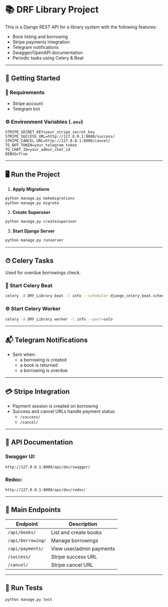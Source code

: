 # 📚 DRF Library Project

This is a Django REST API for a library system with the following features:

- Book listing and borrowing
- Stripe payments integration
- Telegram notifications
- Swagger/OpenAPI documentation
- Periodic tasks using Celery & Beat

---

## 🚀 Getting Started

### 🔧 Requirements

- Stripe account
- Telegram bot

### ⚙️ Environment Variables (`.env`)

```
STRIPE_SECRET_KEY=your_stripe_secret_key
STRIPE_SUCCESS_URL=http://127.0.0.1:8000/success/
STRIPE_CANCEL_URL=http://127.0.0.1:8000/cancel/
TG_BOT_TOKEN=your_telegram_token
TG_CHAT_ID=your_admin_chat_id
DEBUG=True
```

---

## 🖥️ Run the Project

1. **Apply Migrations**

```bash
python manage.py makemigrations
python manage.py migrate
```

2. **Create Superuser**

```bash
python manage.py createsuperuser
```

3. **Start Django Server**

```bash
python manage.py runserver
```

---

## ⏱ Celery Tasks

Used for overdue borrowings check.

### 🔁 Start Celery Beat

```bash
celery -A DRF_Library beat -l info --scheduler django_celery_beat.schedulers:DatabaseScheduler
```

### ⚙️ Start Celery Worker

```bash
celery -A DRF_Library worker -l info --pool=solo
```

---

## 📬 Telegram Notifications

- Sent when:
    - a borrowing is created
    - a book is returned
    - a borrowing is overdue

---

## 💳 Stripe Integration

- Payment session is created on borrowing
- Success and cancel URLs handle payment status:
    - `/success/`
    - `/cancel/`

---

## 📘 API Documentation

### Swagger UI:

```
http://127.0.0.1:8000/api/doc/swagger/
```

### Redoc:

```
http://127.0.0.1:8000/api/doc/redoc/
```

---

## 📌 Main Endpoints

| Endpoint          | Description              |
|-------------------|--------------------------|
| `/api/books/`     | List and create books    |
| `/api/borrowing/` | Manage borrowings        |
| `/api/payments/`  | View user/admin payments |
| `/success/`       | Stripe success URL       |
| `/cancel/`        | Stripe cancel URL        |

---

## 🧪 Run Tests

```bash
python manage.py test
```
